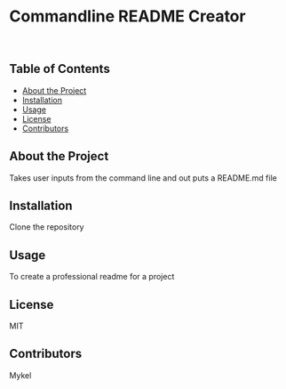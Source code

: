 
# Commandline README Creator
<br />


## Table of Contents

* [About the Project](#about-the-project)
* [Installation](#installation)
* [Usage](#usage)
* [License](#license)
* [Contributors](#contributors)


## About the Project

Takes user inputs from the command line and out puts a README.md file


## Installation

Clone the repository


## Usage

To create a professional readme for a project


## License

MIT


## Contributors

Mykel
